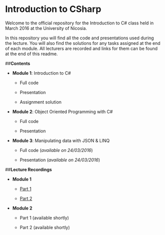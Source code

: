 # Introduction to CSharp

Welcome to the official repository for the Introduction to C# class held in March 2016 at the University of Nicosia.

In this repository you will find all the code and presentations used during the lecture. 
You will also find the solutions for any tasks assigned at the end of each module.
All lecturers are recorded and links for them can be found at the end of this readme.

##**Contents**

- **Module 1**: Introduction to C#
 
  - Full code
   
  - Presentation
   
  - Assignment solution
   
- **Module 2**: Object Oriented Programming with C#
 
  - Full code 
   
  - Presentation 
   
- **Module 3**: Manipulating data with JSON & LINQ
 
  - Full code (*available on 24/03/2016*)
   
  - Presentation (*available on 24/03/2016*)
  
  
##**Lecture Recordings**
  
- **Module 1**

  - [Part 1](https://stdntpartners-my.sharepoint.com/personal/kyriakos_kyriakou_studentpartner_com/_layouts/15/guestaccess.aspx?guestaccesstoken=4NEkviRIvguObjNy3ayk6wEOWeD%2bOTRR8uf%2bbQu6vXk%3d&docid=0d600fb39d0714e37bf92aad01bf0bbf5)
    
  - [Part 2](https://stdntpartners-my.sharepoint.com/personal/kyriakos_kyriakou_studentpartner_com/_layouts/15/guestaccess.aspx?guestaccesstoken=5c5P%2bGRUsBCjyh%2bIVT7SAY8%2bSj0NKP0VBhwgcz7gVr4%3d&docid=08d2a1f5189fa4ffeaba5ca5e2fb7db94)
  
- **Module 2**

  - Part 1 (available shortly)
  
  - Part 2 (available shortly)
  

  
